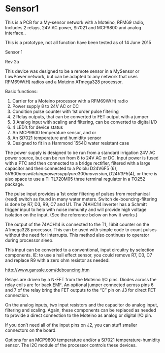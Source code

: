 # Sensor1
This is a PCB for a My-sensor network with a Moteino, RFM69 radio, Includes 2 relays, 24V AC power, Si7021 and MCP9800 and analog interface..

This is a prototype, not all function have been tested as of 14 June 2015

Sensor 1

Rev 2a

This device was designed to be a remote sensor in a MySensor or LowPower network, but can be adapted to any network that uses RFM69W(H) radios and a Moteino ATmega328 processor.

Basic functions:
1)	Carrier for a Moteino processor with a RFM69W(H) radio
2)	Power supply 8 to 24V AC or DC
3)	Condition pulse counter with 1st order pulse filtering
4)	2 Relay outputs, that can be converted to FET output with a jumper
5)	3 Analog input with scaling and filtering, can be converted to digital I/O
6)	4 LED’s for device status
7)	An MCP9800 temperature sensor, and or 
8)	An Si7021 temperature and humidity sensor
9)	Designed to fit in a Hammond 1554C water resistant case

The power supply is designed to be run from a standard irrigation 24V AC power source, but can be run from 8 to 24V AC or DC. Input power is fused with a PTC and then connected to a bridge rectifier, filtered with a large capacitor and then connected to a Pololu D24V6F5 ($6), 5V 600ma switching power supply or a 300ma version, D24V3F5 ($4), or there is also space to use a TI TL720M05 three terminal regulator in a TO252 package.

The pulse input provides a 1st order filtering of pulses from mechanical (reed) switch as found in many water meters. Switch de-bouncing-filtering is done by R7, D3, R9, C7 and U1. The 74AHC14 inverter has a Schmitt trigger input to help with noise immunity and will provide high voltage isolation on the input. (See the reference below on how it works.) 

The output of the 74ACH14 is connected to the T1, 16bit counter on the ATmega328 processor. This can be used with simple code to count pulses without the need for interrupts. This method also continues to operator during processor sleep.

This input can be converted to a conventional, input circuitry by selection components. IE: to use a hall effect sensor, you could remove R7, D3, C7 and replace R9 with a zero ohm resistor as needed.

http://www.ganssle.com/debouncing.htm

Relays are driven by a N-FET from the Moteino I/O pins. Diodes across the relay coils are for back EMF. An optional jumper connected across pins 6 and 7 of the relay bring the FET outputs to the “C” pin on J3 for direct FET connection.

On the analog inputs, two input resistors and the capacitor do analog input, filtering and scaling. Again, these components can be replaced as needed to provide a direct connection to the Moteino as analog or digital I/O pin.

If you don’t need all of the input pins on J2, you can stuff smaller connectors on the board.

Options for an MCP9800 temperature and/or a Si7021 temperature-humidity sensor. The I2C module of the processor controls these devices.


